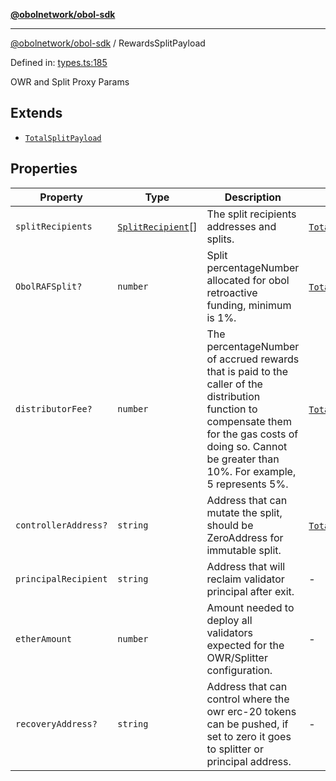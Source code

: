 [**@obolnetwork/obol-sdk**](../index.md)

***

[@obolnetwork/obol-sdk](../index.md) / RewardsSplitPayload

Defined in: [types.ts:185](https://github.com/ObolNetwork/obol-sdk/blob/02533ab878b3f13dbe6c0029828624f75ecbe185/src/types.ts#L185)

OWR and Split Proxy Params

## Extends

- [`TotalSplitPayload`](../type-aliases/TotalSplitPayload.md)

## Properties

| Property | Type | Description | Inherited from | Defined in |
| ------ | ------ | ------ | ------ | ------ |
| <a id="splitrecipients"></a> `splitRecipients` | [`SplitRecipient`](../type-aliases/SplitRecipient.md)[] | The split recipients addresses and splits. | [`TotalSplitPayload`](../type-aliases/TotalSplitPayload.md).[`splitRecipients`](../type-aliases/TotalSplitPayload.md#splitrecipients) | [types.ts:170](https://github.com/ObolNetwork/obol-sdk/blob/02533ab878b3f13dbe6c0029828624f75ecbe185/src/types.ts#L170) |
| <a id="obolrafsplit"></a> `ObolRAFSplit?` | `number` | Split percentageNumber allocated for obol retroactive funding, minimum is 1%. | [`TotalSplitPayload`](../type-aliases/TotalSplitPayload.md).[`ObolRAFSplit`](../type-aliases/TotalSplitPayload.md#obolrafsplit) | [types.ts:173](https://github.com/ObolNetwork/obol-sdk/blob/02533ab878b3f13dbe6c0029828624f75ecbe185/src/types.ts#L173) |
| <a id="distributorfee"></a> `distributorFee?` | `number` | The percentageNumber of accrued rewards that is paid to the caller of the distribution function to compensate them for the gas costs of doing so. Cannot be greater than 10%. For example, 5 represents 5%. | [`TotalSplitPayload`](../type-aliases/TotalSplitPayload.md).[`distributorFee`](../type-aliases/TotalSplitPayload.md#distributorfee) | [types.ts:176](https://github.com/ObolNetwork/obol-sdk/blob/02533ab878b3f13dbe6c0029828624f75ecbe185/src/types.ts#L176) |
| <a id="controlleraddress"></a> `controllerAddress?` | `string` | Address that can mutate the split, should be ZeroAddress for immutable split. | [`TotalSplitPayload`](../type-aliases/TotalSplitPayload.md).[`controllerAddress`](../type-aliases/TotalSplitPayload.md#controlleraddress) | [types.ts:179](https://github.com/ObolNetwork/obol-sdk/blob/02533ab878b3f13dbe6c0029828624f75ecbe185/src/types.ts#L179) |
| <a id="principalrecipient"></a> `principalRecipient` | `string` | Address that will reclaim validator principal after exit. | - | [types.ts:187](https://github.com/ObolNetwork/obol-sdk/blob/02533ab878b3f13dbe6c0029828624f75ecbe185/src/types.ts#L187) |
| <a id="etheramount"></a> `etherAmount` | `number` | Amount needed to deploy all validators expected for the OWR/Splitter configuration. | - | [types.ts:190](https://github.com/ObolNetwork/obol-sdk/blob/02533ab878b3f13dbe6c0029828624f75ecbe185/src/types.ts#L190) |
| <a id="recoveryaddress"></a> `recoveryAddress?` | `string` | Address that can control where the owr erc-20 tokens can be pushed, if set to zero it goes to splitter or principal address. | - | [types.ts:193](https://github.com/ObolNetwork/obol-sdk/blob/02533ab878b3f13dbe6c0029828624f75ecbe185/src/types.ts#L193) |
